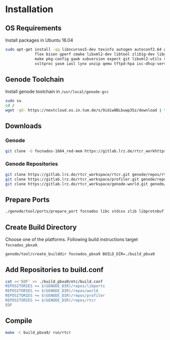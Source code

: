 # Installation

## OS Requirements
Install packages in Ubuntu 16.04
```bash
sudo apt-get install -qq libncurses5-dev texinfo autogen autoconf2.64 g++ libexpat1-dev \
		     flex bison gperf cmake libxml2-dev libtool zlib1g-dev libglib2.0-dev \
		     make pkg-config gawk subversion expect git libxml2-utils syslinux \
		     xsltproc yasm iasl lynx unzip qemu tftpd-hpa isc-dhcp-server
```

## Genode Toolchain
Install genode toolchain in `/usr/local/genode-gcc`
```bash
sudo su
cd /
wget -qO- https://nextcloud.os.in.tum.de/s/9idiw8BLbuwp35z/download | tar xj -C .
```

## Downloads

### Genode
```bash
git clone -b focnados-1604_red-mem https://gitlab.lrz.de/rtcr_workhttps://gitlab.lrz.de/rtcr_workspace/genode.git
```

### Genode Repositories
```bash
git clone https://gitlab.lrz.de/rtcr_workspace/rtcr.git genode/repos/rtcr
git clone https://gitlab.lrz.de/rtcr_workspace/profiler.git genode/repos/profiler
git clone https://gitlab.lrz.de/rtcr_workspace/genode-world.git genode/repos/world
```

## Prepare Ports
```bash
./genode/tool/ports/prepare_port focnados libc stdcxx zlib libprotobuf
```

## Create Build Directory
Choose one of the platforms. Following build instructions target `focnados_pbxa9`.

```bash
genode/tool/create_builddir focnados_pbxa9 BUILD_DIR=./build_pbxa9
```

## Add Repositories to build.conf

```bash
cat <<'EOF' >> ./build_pbxa9/etc/build.conf
REPOSITORIES += $(GENODE_DIR)/repos/libports
REPOSITORIES += $(GENODE_DIR)/repos/world
REPOSITORIES += $(GENODE_DIR)/repos/profiler
REPOSITORIES += $(GENODE_DIR)/repos/rtcr
EOF
```

## Compile
```bash
make -C build_pbxa9/ run/rtcr
```
